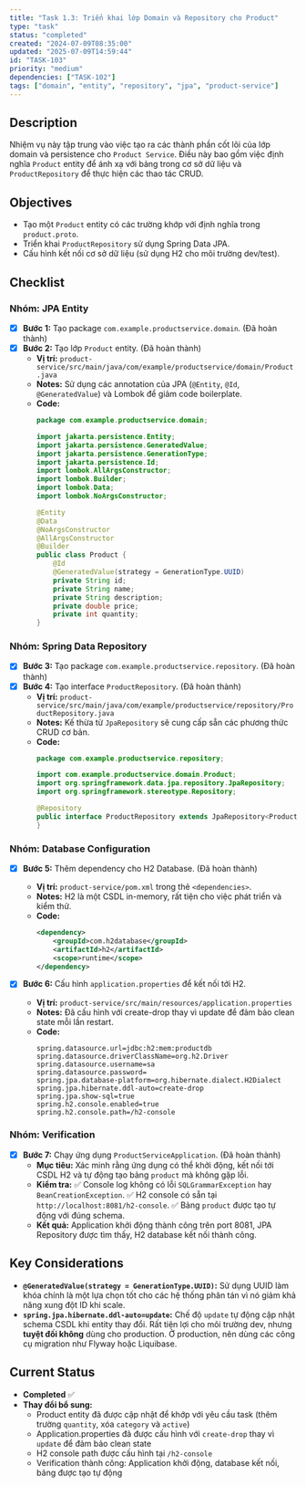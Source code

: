 ```yaml
---
title: "Task 1.3: Triển khai lớp Domain và Repository cho Product"
type: "task"
status: "completed"
created: "2024-07-09T08:35:00"
updated: "2025-07-09T14:59:44"
id: "TASK-103"
priority: "medium"
dependencies: ["TASK-102"]
tags: ["domain", "entity", "repository", "jpa", "product-service"]
---
```


## Description
Nhiệm vụ này tập trung vào việc tạo ra các thành phần cốt lõi của lớp domain và persistence cho `Product Service`. Điều này bao gồm việc định nghĩa `Product` entity để ánh xạ với bảng trong cơ sở dữ liệu và `ProductRepository` để thực hiện các thao tác CRUD.

## Objectives
- Tạo một `Product` entity có các trường khớp với định nghĩa trong `product.proto`.
- Triển khai `ProductRepository` sử dụng Spring Data JPA.
- Cấu hình kết nối cơ sở dữ liệu (sử dụng H2 cho môi trường dev/test).

## Checklist

### Nhóm: JPA Entity
- [x] **Bước 1:** Tạo package `com.example.productservice.domain`. (Đã hoàn thành)
- [x] **Bước 2:** Tạo lớp `Product` entity. (Đã hoàn thành)
    - **Vị trí:** `product-service/src/main/java/com/example/productservice/domain/Product.java`
    - **Notes:** Sử dụng các annotation của JPA (`@Entity`, `@Id`, `@GeneratedValue`) và Lombok để giảm code boilerplate.
    - **Code:**
      ```java
      package com.example.productservice.domain;

      import jakarta.persistence.Entity;
      import jakarta.persistence.GeneratedValue;
      import jakarta.persistence.GenerationType;
      import jakarta.persistence.Id;
      import lombok.AllArgsConstructor;
      import lombok.Builder;
      import lombok.Data;
      import lombok.NoArgsConstructor;

      @Entity
      @Data
      @NoArgsConstructor
      @AllArgsConstructor
      @Builder
      public class Product {
          @Id
          @GeneratedValue(strategy = GenerationType.UUID)
          private String id;
          private String name;
          private String description;
          private double price;
          private int quantity;
      }
      ```

### Nhóm: Spring Data Repository
- [x] **Bước 3:** Tạo package `com.example.productservice.repository`. (Đã hoàn thành)
- [x] **Bước 4:** Tạo interface `ProductRepository`. (Đã hoàn thành)
    - **Vị trí:** `product-service/src/main/java/com/example/productservice/repository/ProductRepository.java`
    - **Notes:** Kế thừa từ `JpaRepository` sẽ cung cấp sẵn các phương thức CRUD cơ bản.
    - **Code:**
      ```java
      package com.example.productservice.repository;

      import com.example.productservice.domain.Product;
      import org.springframework.data.jpa.repository.JpaRepository;
      import org.springframework.stereotype.Repository;

      @Repository
      public interface ProductRepository extends JpaRepository<Product, String> {
      }
      ```

### Nhóm: Database Configuration
- [x] **Bước 5:** Thêm dependency cho H2 Database. (Đã hoàn thành)
    - **Vị trí:** `product-service/pom.xml` trong thẻ `<dependencies>`.
    - **Notes:** H2 là một CSDL in-memory, rất tiện cho việc phát triển và kiểm thử.
    - **Code:**
      ```xml
      <dependency>
          <groupId>com.h2database</groupId>
          <artifactId>h2</artifactId>
          <scope>runtime</scope>
      </dependency>
      ```

- [x] **Bước 6:** Cấu hình `application.properties` để kết nối tới H2.
    - **Vị trí:** `product-service/src/main/resources/application.properties`
    - **Notes:** Đã cấu hình với create-drop thay vì update để đảm bảo clean state mỗi lần restart.
    - **Code:**
      ```properties
      spring.datasource.url=jdbc:h2:mem:productdb
      spring.datasource.driverClassName=org.h2.Driver
      spring.datasource.username=sa
      spring.datasource.password=
      spring.jpa.database-platform=org.hibernate.dialect.H2Dialect
      spring.jpa.hibernate.ddl-auto=create-drop
      spring.jpa.show-sql=true
      spring.h2.console.enabled=true
      spring.h2.console.path=/h2-console
      ```

### Nhóm: Verification
- [x] **Bước 7:** Chạy ứng dụng `ProductServiceApplication`. (Đã hoàn thành)
    - **Mục tiêu:** Xác minh rằng ứng dụng có thể khởi động, kết nối tới CSDL H2 và tự động tạo bảng `product` mà không gặp lỗi.
    - **Kiểm tra:** ✅ Console log không có lỗi `SQLGrammarException` hay `BeanCreationException`. ✅ H2 console có sẵn tại `http://localhost:8081/h2-console`. ✅ Bảng `product` được tạo tự động với đúng schema.
    - **Kết quả:** Application khởi động thành công trên port 8081, JPA Repository được tìm thấy, H2 database kết nối thành công.

## Key Considerations
- **`@GeneratedValue(strategy = GenerationType.UUID)`:** Sử dụng UUID làm khóa chính là một lựa chọn tốt cho các hệ thống phân tán vì nó giảm khả năng xung đột ID khi scale.
- **`spring.jpa.hibernate.ddl-auto=update`:** Chế độ `update` tự động cập nhật schema CSDL khi entity thay đổi. Rất tiện lợi cho môi trường dev, nhưng **tuyệt đối không** dùng cho production. Ở production, nên dùng các công cụ migration như Flyway hoặc Liquibase.

## Current Status
- **Completed** ✅ 
- **Thay đổi bổ sung:** 
  - Product entity đã được cập nhật để khớp với yêu cầu task (thêm trường `quantity`, xóa `category` và `active`)
  - Application.properties đã được cấu hình với `create-drop` thay vì `update` để đảm bảo clean state
  - H2 console path được cấu hình tại `/h2-console`
  - Verification thành công: Application khởi động, database kết nối, bảng được tạo tự động 
